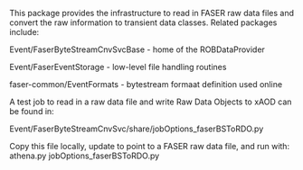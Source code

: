 This package provides the infrastructure to read in FASER raw data files and convert the raw information to transient data classes.  Related packages include:

Event/FaserByteStreamCnvSvcBase - home of the ROBDataProvider

Event/FaserEventStorage - low-level file handling routines

faser-common/EventFormats - bytestream formaat definition used online

A test job to read in a raw data file and write Raw Data Objects to xAOD can be found in:

Event/FaserByteStreamCnvSvc/share/jobOptions_faserBSToRDO.py

Copy this file locally, update to point to a FASER raw data file, and run with:
athena.py jobOptions_faserBSToRDO.py
